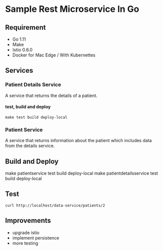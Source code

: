 # Sample Rest Microservice In Go

## Requirement 
* Go 1.11
* Make
* Istio 0.6.0
* Docker for Mac Edge / With Kubernettes 

## Services 

### Patient Details Service

A service that returns the details of a patient. 

#### test, build and deploy 
`make test build deploy-local`

### Patient Service

A service that returns information about the patient which includes data from the details service. 

## Build and Deploy 
make patientservice test build deploy-local
make patientdetailsservice test build deploy-local

## Test 

`curl http://localhost/data-service/patients/2`

## Improvements

* upgrade istio 
* implement persistence 
* more testing

